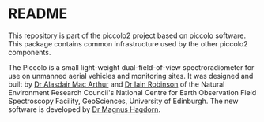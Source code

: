 # README #
This repository is part of the piccolo2 project based on [piccolo](https://bitbucket.org/itrobinson/piccolo) software. This package contains common infrastructure used by the other piccolo2 components.

The Piccolo is a small light-weight dual-field-of-view spectroradiometer for use on unmanned aerial vehicles and monitoring sites. It was designed and built by [Dr Alasdair Mac Arthur](https://bitbucket.org/alasdairmacarthur/)  and [Dr Iain Robinson](https://bitbucket.org/itrobinson/) of the Natural Environment Research Council's National Centre for Earth Observation Field Spectroscopy Facility, GeoSciences, University of Edinburgh. The new software is developed by [Dr Magnus Hagdorn](https://bitbucket.org/magnus_hagdorn/).